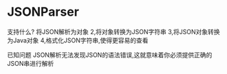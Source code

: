 # JSONParser
支持什么?
将JSON解析为对象
2,将对象转换为JSON字符串
3,将JSON对象转换为Java对象
4,格式化JSON字符串,使得更容易的查看

已知问题
JSON解析无法发现JSON的语法错误,这就意味着你必须提供正确的JSON串进行解析

